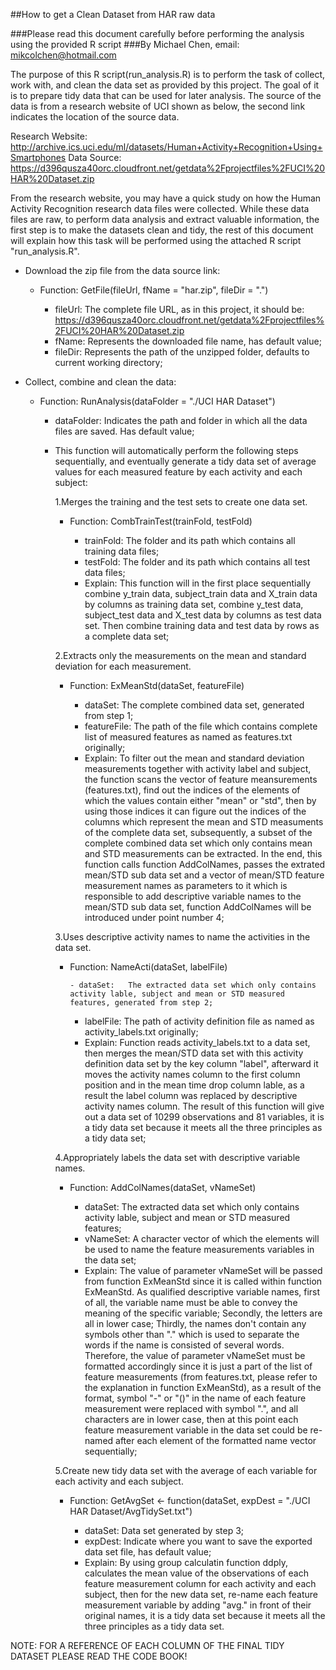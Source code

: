 ##How to get a Clean Dataset from HAR raw data

###Please read this document carefully before performing the analysis using the provided R script
###By Michael Chen, email: mikcolchen@hotmail.com

The purpose of this R script(run_analysis.R) is to perform the task of collect, work with, and clean the data set as provided by this project. The goal of it is to prepare tidy data that can be used for later analysis. The source of the data is from a research website of UCI shown as below, the second link indicates the location of the source data.

Research Website: http://archive.ics.uci.edu/ml/datasets/Human+Activity+Recognition+Using+Smartphones
Data Source: https://d396qusza40orc.cloudfront.net/getdata%2Fprojectfiles%2FUCI%20HAR%20Dataset.zip

From the research website, you may have a quick study on how the Human Activity Recognition research data files were collected. While these data files are raw, to perform data analysis and extract valuable information, the first step is to make the datasets clean and tidy, the rest of this document will explain how this task will be performed using the attached R script "run_analysis.R".


* Download the zip file from the data source link:

	- Function: GetFile(fileUrl, fName = "har.zip", fileDir = ".")
	
	  * fileUrl: The complete file URL, as in this project, it should be:
	             https://d396qusza40orc.cloudfront.net/getdata%2Fprojectfiles%2FUCI%20HAR%20Dataset.zip
	  * fName:   Represents the downloaded file name, has default value;
	  * fileDir: Represents the path of the unzipped folder, defaults to current working directory;
	
* Collect, combine and clean the data:
	
	- Function: RunAnalysis(dataFolder = "./UCI HAR Dataset")

	  * dataFolder: Indicates the path and folder in which all the data files are saved. Has default value;
	  * This function will automatically perform the following steps sequentially, and eventually generate a tidy data set of average values for each measured feature by each activity and each subject:

	    1.Merges the training and the test sets to create one data set.
		* Function: CombTrainTest(trainFold, testFold)
		
		  - trainFold: The folder and its path which contains all training data files;
		  - testFold:  The folder and its path which contains all test data files;
		  - Explain:   This function will in the first place sequentially combine y_train data, subject_train data and X_train data by columns as training data set, combine y_test data, subject_test data and X_test data by columns as test data set. Then combine training data and test data by rows as a complete data set;

	    2.Extracts only the measurements on the mean and standard deviation for each measurement.
		* Function: ExMeanStd(dataSet, featureFile)

		  - dataSet:     The complete combined data set, generated from step 1;
		  - featureFile: The path of the file which contains complete list of measured features as named as features.txt originally;
		  - Explain:     To filter out the mean and standard deviation measurements together with activity label and subject, the function scans the vector of feature meansurements (features.txt), find out the indices of the elements of which the values contain either "mean" or "std", then by using those indices it can figure out the indices of the columns which represent the mean and STD measuments of the complete data set, subsequently, a subset of the complete combined data set which only contains mean and STD measurements can be extracted. In the end, this function calls function AddColNames, passes the extrated mean/STD sub data set and a vector of mean/STD feature measurement names as parameters to it which is responsible to add descriptive variable names to the mean/STD sub data set, function AddColNames will be introduced under point number 4;

	    3.Uses descriptive activity names to name the activities in the data set.
		* Function: NameActi(dataSet, labelFile)

      		  - dataSet:   The extracted data set which only contains activity lable, subject and mean or STD measured features, generated from step 2;
		  - labelFile: The path of activity definition file as named as activity_labels.txt originally;
		  - Explain:   Function reads activity_labels.txt to a data set, then merges the mean/STD data set with this activity definition data set by the key column "label", afterward it moves the activity names column to the first column position and in the mean time drop column lable, as a result the label column was replaced by descriptive activity names column. The result of this function will give out a data set of 10299 observations and 81 variables, it is a tidy data set because it meets all the three principles as a tidy data set;

	    4.Appropriately labels the data set with descriptive variable names.
		* Function: AddColNames(dataSet, vNameSet)

		  - dataSet:  The extracted data set which only contains activity lable, subject and mean or STD measured features;
		  - vNameSet: A character vector of which the elements will be used to name the feature measurements variables in the data set;
		  - Explain:  The value of parameter vNameSet will be passed from function ExMeanStd since it is called within function ExMeanStd. As qualified descriptive variable names, first of all, the variable name must be able to convey the meaning of the specific variable; Secondly, the letters are all in lower case; Thirdly, the names don't contain any symbols other than "." which is used to separate the words if the name is consisted of several words. Therefore, the value of parameter vNameSet must be formatted accordingly since it is just a part of the list of feature measurements (from features.txt, please refer to the explanation in function ExMeanStd), as a result of the format, symbol "-" or "()" in the name of each feature measurement were replaced with symbol ".", and all characters are in lower case, then at this point each feature measurement variable in the data set could be re-named after each element of the formatted name vector sequentially;

	    5.Create new tidy data set with the average of each variable for each activity and each subject. 
		* Function: GetAvgSet <- function(dataSet, expDest = "./UCI HAR Dataset/AvgTidySet.txt")
		
		  - dataSet: Data set generated by step 3;
		  - expDest: Indicate where you want to save the exported data set file, has default value;
		  - Explain: By using group calculatin function ddply, calculates the mean value of the observations of each feature measurement column for each activity and each subject, then for the new data set, re-name each feature measurement variable by adding "avg." in front of their original names, it is a tidy data set because it meets all the three principles as a tidy data set.

NOTE: FOR A REFERENCE OF EACH COLUMN OF THE FINAL TIDY DATASET PLEASE READ THE CODE BOOK!


